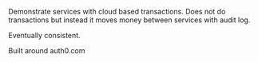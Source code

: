 Demonstrate services with cloud based transactions. Does not do transactions but instead it moves money between services with audit log. 

Eventually consistent.

Built around auth0.com
